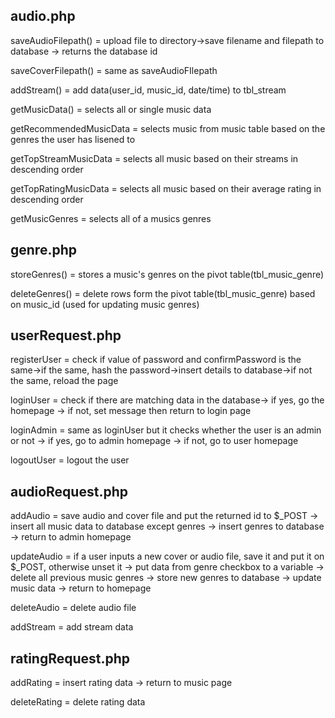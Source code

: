 ## audio.php

  saveAudioFilepath() = upload file to directory->save filename and filepath to database -> returns the database id
  
  saveCoverFilepath() = same as saveAudioFIlepath
  
  addStream() = add data(user_id, music_id, date/time) to tbl_stream
  
  getMusicData() = selects all or single music data
  
  getRecommendedMusicData = selects music from music table based on the genres the user has lisened to
 
  getTopStreamMusicData = selects all music based on their streams in descending order
 
  getTopRatingMusicData = selects all music based on their average rating in descending order
 
  getMusicGenres = selects all of a musics genres


## genre.php

  storeGenres() = stores a music's genres on the pivot table(tbl_music_genre)
 
  deleteGenres() = delete rows form the pivot table(tbl_music_genre) based on music_id (used for updating music genres)

## userRequest.php

  registerUser = check if value of password and confirmPassword is the same->if the same, hash the password->insert details to database->if not the same, reload the page
  
  loginUser = check if there are matching data in the database-> if yes, go the homepage -> if not, set message then return to login page
  
  loginAdmin = same as loginUser but it checks whether the user is an admin or not -> if yes, go to admin homepage -> if not, go to user homepage
 
  logoutUser = logout the user

## audioRequest.php

  addAudio = save audio and cover file and put the returned id to $_POST -> insert all music data to database except genres -> insert genres to database -> return to admin homepage
 
  updateAudio = if a user inputs a new cover or audio file, save it and put it on $_POST, otherwise unset it -> put data from genre checkbox to a variable -> delete all previous music genres -> store new genres to database -> update music data -> return to homepage
  
  deleteAudio = delete audio file
 
  addStream = add stream data

## ratingRequest.php

  addRating = insert rating data -> return to music page
  
  deleteRating = delete rating data

  
